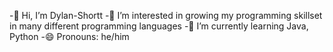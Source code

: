 -👋 Hi, I’m Dylan-Shortt
-👀 I’m interested in growing my programming skillset in many different programming languages
-🌱 I’m currently learning Java, Python
-😄 Pronouns: he/him
